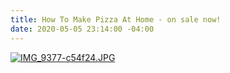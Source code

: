 ```yaml
---
title: How To Make Pizza At Home - on sale now!
date: 2020-05-05 23:14:00 -04:00
---
```


[![IMG_9377-c54f24.JPG](/uploads/IMG_9377-c54f24.JPG)](http://makepizzabook.com)